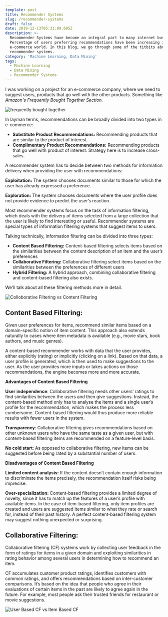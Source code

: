 ```yaml
---
template: post
title: Recommender Systems
slug: /recommender-systems
draft: false
date: 2019-12-13T05:31:09.695Z
description: >-
  Recommender Systems have become an integral part to many internet businesses.
  Percentage of users preferring recommendations have been increasing in the
  e-commerce world. In this blog, we go through some of the titbits about
  recommender systems. 
category: 'Machine Learning, Data Mining'
tags:
  - Machine Learning
  - Data Mining
  - Recommender Systems
---
```

I was working on a project for an e-commerce company, where we need to suggest users, products that go well with the other products. Something like _Amazon's Frequently Bought Together Section._

![frequently bought together](/media/frequently-bought-together.png "Frequently Bought Together in Amazon")

In layman terms, recommendations can be broadly divided into two types in e-commerce: 

* **Substitute Product Recommendations:** Recommending products that are similar to the product of interest.
* **Complimentary** **Product** **Recommendations:** Recommending products that go well with product of interest. Strategy here is to increase cross-sales.

A recommender system has to decide between two methods for information delivery when providing the user with recommendations:

**Exploitation:** The system chooses documents similar to those for which the user has already expressed a preference.

**Exploration:** The system chooses documents where the user profile does not provide evidence to predict the user’s reaction.

Most recommender systems focus on the task of information filtering, which deals with the delivery of items selected from a large collection that the user is likely to find interesting or useful. Recommender systems are special types of information filtering systems that suggest items to users. 

Talking technically, information filtering can be divided into three types:

* **Content Based Filtering:** Content-based filtering selects items based on the similarities between the content description of an item and the user’s preferences
* **Collaborative Filtering:** Collaborative filtering select items based on the similarities between the preferences of different users
* **Hybrid Filtering:** A hybrid approach, combining collaborative filtering and content-based filtering also exists.

We'll talk about all these filtering methods more in detail.

![Colloborative Filtering vs Content Filtering](/media/recommender.jpeg "Colloborative Filtering vs Content Filtering")

## **Content Based Filtering:**

Given user preferences for items, recommend similar items based on a domain-specific notion of item content. This approach also extends naturally to cases where item metadata is available (e.g., movie stars, book authors, and music genres).

A content-based recommender works with data that the user provides, either explicitly (rating) or implicitly (clicking on a link). Based on that data, a user profile is generated, which is then used to make suggestions to the user. As the user provides more inputs or takes actions on those recommendations, the engine becomes more and more accurate.

**Advantages of Content Based Filtering**

**User** **independence**: Collaborative filtering needs other users’ ratings to find similarities between the users and then give suggestions. Instead, the content-based method only has to analyse the items and a single user’s profile for the recommendation, which makes the process less cumbersome. Content-based filtering would thus produce more reliable results with fewer users in the system.

**Transparency**: Collaborative filtering gives recommendations based on other unknown users who have the same taste as a given user, but with content-based filtering items are recommended on a feature-level basis.

**No cold start**: As opposed to collaborative filtering, new items can be suggested before being rated by a substantial number of users.

**Disadvantages of Content Based Filtering**

**Limited content analysis:** If the content doesn’t contain enough information to discriminate the items precisely, the recommendation itself risks being imprecise.

**Over-specialization:** Content-based filtering provides a limited degree of novelty, since it has to match up the features of a user’s profile with available items. In the case of item-based filtering, only item profiles are created and users are suggested items similar to what they rate or search for, instead of their past history. A perfect content-based filtering system may suggest nothing unexpected or surprising.

## Collaborative Filtering:

Collaborative filtering (CF) systems work by collecting user feedback in the form of ratings for items in a given domain and exploiting similarities in rating behavior among several users in determining how to recommend an item.

CF accumulates customer product ratings, identifies customers with common ratings, and offers recommendations based on inter-customer comparisons. It’s based on the idea that people who agree in their evaluations of certain items in the past are likely to agree again in the future. For example, most people ask their trusted friends for restaurant or movie suggestions.

![User Based CF vs Item Based CF](/media/collaborative.jpeg "User Based CF vs Item Based CF")
